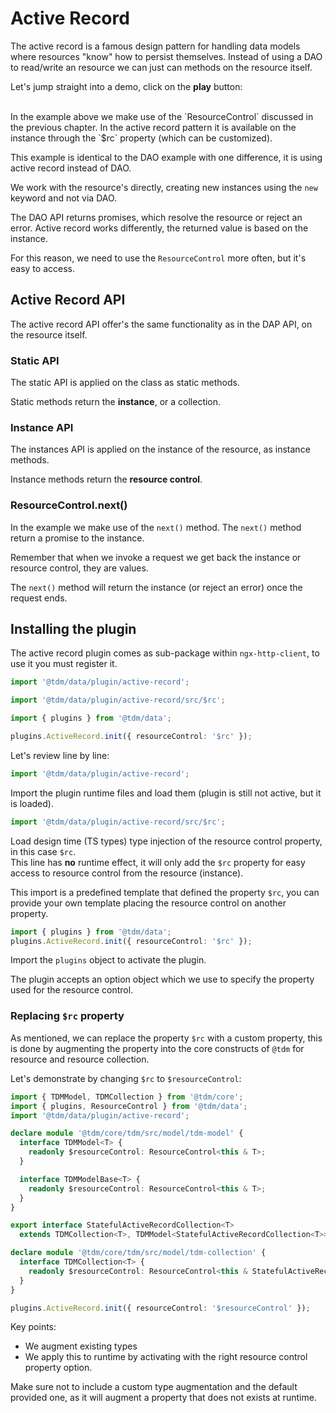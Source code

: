 <!--@tdm-example:PART-1-->
# Active Record
The active record is a famous design pattern for handling data
models where resources "know" how to persist themselves. Instead of
using a DAO to read/write an resource we can just can methods on the
resource itself.

Let's jump straight into a demo, click on the **play** button:
<!--@tdm-example:PART-1-->
<!--@tdm-example:PART-2-->
<br>

<div class="alert">
In the example above we make use of the `ResourceControl` discussed in the previous chapter. In the active record
pattern it is available on the instance through the `$rc` property (which can be customized).
</div>

This example is identical to the DAO example with one difference, it is
using active record instead of DAO.

We work with the resource's directly, creating new instances using the `new` keyword and not via DAO.

The DAO API returns promises, which resolve the resource or reject an
error. Active record works differently, the returned value is based on
the instance.

For this reason, we need to use the `ResourceControl` more often, but it's easy to access.

## Active Record API
The active record API offer's the same functionality as in the DAP API, on the resource itself.

### Static API
The static API is applied on the class as static methods.

Static methods return the **instance**, or a collection.

### Instance API
The instances API is applied on the instance of the resource, as instance methods.

Instance methods return the **resource control**.

### ResourceControl.next()
In the example we make use of the `next()` method. The `next()` method return a promise to the instance.

Remember that when we invoke a request we get back the instance or resource control, they are values.

The `next()` method will return the instance (or reject an error) once the request ends. 

## Installing the plugin
The active record plugin comes as sub-package within `ngx-http-client`, to use it you must register it.

```ts
import '@tdm/data/plugin/active-record';

import '@tdm/data/plugin/active-record/src/$rc';

import { plugins } from '@tdm/data';

plugins.ActiveRecord.init({ resourceControl: '$rc' });
```

Let's review line by line:

```ts
import '@tdm/data/plugin/active-record';
```
Import the plugin runtime files and load them (plugin is still not active, but it is loaded).


```ts
import '@tdm/data/plugin/active-record/src/$rc';
```
Load design time (TS types) type injection of the resource control property, in this case `$rc`.  
This line has **no** runtime effect, it will only add the `$rc` property for easy access to resource control from the
resource (instance).

This import is a predefined template that defined the property `$rc`, you can provide your own template placing the
resource control on another property.

```ts
import { plugins } from '@tdm/data';
plugins.ActiveRecord.init({ resourceControl: '$rc' });
```
Import the `plugins` object to activate the plugin.

The plugin accepts an option object which we use to specify the property used for the resource control.

### Replacing `$rc` property
As mentioned, we can replace the property `$rc` with a custom property, this is done by augmenting the property into
the core constructs of `@tdm` for resource and resource collection.

Let's demonstrate by changing `$rc` to `$resourceControl`:

```ts
import { TDMModel, TDMCollection } from '@tdm/core';
import { plugins, ResourceControl } from '@tdm/data';
import '@tdm/data/plugin/active-record';

declare module '@tdm/core/tdm/src/model/tdm-model' {
  interface TDMModel<T> {
    readonly $resourceControl: ResourceControl<this & T>;
  }

  interface TDMModelBase<T> {
    readonly $resourceControl: ResourceControl<this & T>;
  }
}

export interface StatefulActiveRecordCollection<T>
  extends TDMCollection<T>, TDMModel<StatefulActiveRecordCollection<T>> { }

declare module '@tdm/core/tdm/src/model/tdm-collection' {
  interface TDMCollection<T> {
    readonly $resourceControl: ResourceControl<this & StatefulActiveRecordCollection<T>>;
  }
}

plugins.ActiveRecord.init({ resourceControl: '$resourceControl' });
```

Key points:
  - We augment existing types
  - We apply this to runtime by activating with the right resource control property option.

<div class="alert">
Make sure not to include a custom type augmentation and the default provided one, as it will augment
a property that does not exists at runtime.
</div>

<!--@tdm-example:PART-2-->

